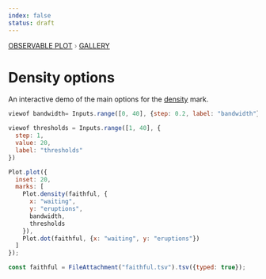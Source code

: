 ```yaml
---
index: false
status: draft
---
```


<div style="color: grey; font: 13px/25.5px var(--sans-serif); text-transform: uppercase;"><h1 style="display: none;">Plot: Density options</h1><a href="/plot">Observable Plot</a> › <a href="/@observablehq/plot-gallery">Gallery</a></div>

# Density options

An interactive demo of the main options for the [density](https://observablehq.com/plot/marks/density) mark.

```js
viewof bandwidth= Inputs.range([0, 40], {step: 0.2, label: "bandwidth"})
```

```js
viewof thresholds = Inputs.range([1, 40], {
  step: 1,
  value: 20,
  label: "thresholds"
})
```

```js echo
Plot.plot({
  inset: 20,
  marks: [
    Plot.density(faithful, {
      x: "waiting",
      y: "eruptions",
      bandwidth,
      thresholds
    }),
    Plot.dot(faithful, {x: "waiting", y: "eruptions"})
  ]
});
```

```js echo
const faithful = FileAttachment("faithful.tsv").tsv({typed: true});
```

